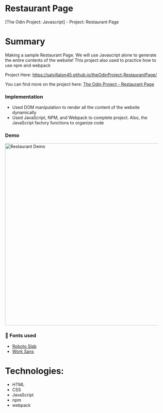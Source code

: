 # Restaurant Page
[The Odin Project: Javascript] - Project: Restaurant Page

# Summary
Making a sample Restaurant Page. We will use Javascript alone to generate the entire contents of the website!
This project also used to practice how to use npm and webpack

Project Here: https://salvillalon45.github.io/theOdinProject-RestaurantPage/
 
You can find more on the project here: [The Odin Project - Restaurant Page](https://www.theodinproject.com/lessons/node-path-javascript-restaurant-page)

### Implementation 
- Used DOM manipulation to render all the content of the website dynamically
- Used JavaScript, NPM, and Webpack to complete project. Also, the JavaScript factory functions to organize code

### Demo
<img alt="Restaurant Demo" src="./restaurant_page.gif" width="600" />

### 📗 Fonts used

-   [Roboto Slab](https://fonts.google.com/specimen/Roboto+Slab?query=Roboto+Slab)
-   [Work Sans](https://fonts.google.com/specimen/Work+Sans?query=Work+Sans)

# Technologies:
  - HTML
  - CSS
  - JavaScript
  - npm
  - webpack
